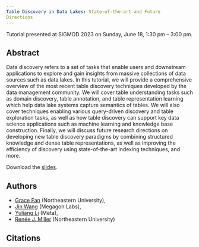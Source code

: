 ```yaml
---
Table Discovery in Data Lakes: State-of-the-art and Future
Directions
---
```

Tutorial presented at SIGMOD 2023 on Sunday, June 18, 1:30 pm – 3:00 pm.

Abstract
--------

Data discovery refers to a set of tasks that enable users and downstream applications to explore and gain insights from massive collections of data sources such as data lakes. In this tutorial, we will provide a comprehensive overview of the most recent table discovery techniques developed by the data management community. We will cover table understanding tasks such as domain discovery, table annotation, and table representation learning which help data lake systems capture semantics of tables. We will also cover techniques enabling various query-driven discovery and table exploration tasks, as well as how table discovery can support key data science applications such as machine learning and knowledge base construction. Finally, we will discuss future research directions on developing new table discovery paradigms by combining structured knowledge and dense table representations, as well as improving the efficiency of discovery using state-of-the-art indexing techniques, and more.

Download the [slides](https://github.com/northeastern-datalab/table-discovery-tutorial/blob/main/table-discovery-slides.pdf).

Authors
-------

* [Grace Fan](https://gracefan2020.github.io/) (Northeastern University), 
* [Jin Wang](https://www.jinwang18.net/) (Megagon Labs), 
* [Yuliang Li](https://oi02lyl.github.io/) (Meta), 
* [Renée J. Miller](https://www.khoury.northeastern.edu/people/renee-miller/) (Northeastern University)

Citations
---------
<script src="https://bibbase.org/show?bib=https%3A%2F%2Fraw.githubusercontent.com%2Fnortheastern-datalab%2Ftable-discovery-tutorial-slides%2Fmain%2Fcitations.bib&commas=true&jsonp=1"></script>
